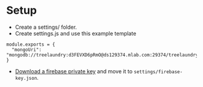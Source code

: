 # Setup
- Create a settings/ folder.
- Create settings.js and use this example template
```
module.exports = {
  "mongoUri": "mongodb://treelaundry:d3FEVXD6pRmO@ds129374.mlab.com:29374/treelaundry",
}
```
- [Download a firebase private key](https://console.firebase.google.com/project/_/settings/serviceaccounts/adminsdk) and move it to `settings/firebase-key.json`.
